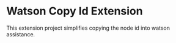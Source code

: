 # Watson Copy Id Extension

This extension project simplifies copying the node id into watson assistance.
